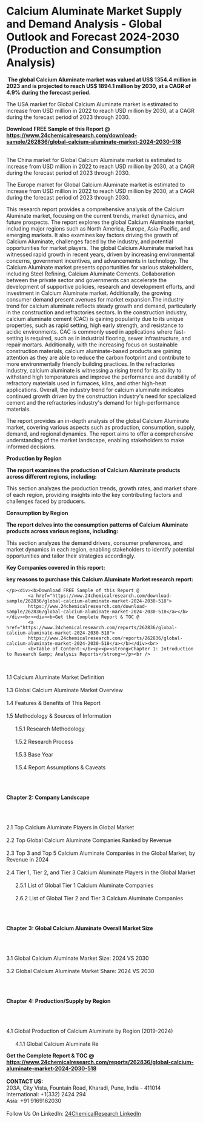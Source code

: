 <h1>Calcium Aluminate Market Supply and Demand Analysis - Global Outlook and Forecast 2024-2030 (Production and Consumption Analysis)</h1><p><strong> The global Calcium Aluminate market was valued at US$ 1354.4 million in 2023 and is projected to reach US$ 1894.1 million by 2030, at a CAGR of 4.9% during the forecast period. </strong></p><p>
</p><p>The USA market for Global Calcium Aluminate market is estimated to increase from USD million in 2022 to reach USD million by 2030, at a CAGR during the forecast period of 2023 through 2030.</p><div><b>Download FREE Sample of this Report @ 
            <a href="https://www.24chemicalresearch.com/download-sample/262836/global-calcium-aluminate-market-2024-2030-518">
            https://www.24chemicalresearch.com/download-sample/262836/global-calcium-aluminate-market-2024-2030-518</a></b></div><br><p>
</p><p>The China market for Global Calcium Aluminate market is estimated to increase from USD million in 2022 to reach USD million by 2030, at a CAGR during the forecast period of 2023 through 2030.</p><p>
</p><p>The Europe market for Global Calcium Aluminate market is estimated to increase from USD million in 2022 to reach USD million by 2030, at a CAGR during the forecast period of 2023 through 2030.</p><p>
</p><p>This research report provides a comprehensive analysis of the Calcium Aluminate market, focusing on the current trends, market dynamics, and future prospects. The report explores the global Calcium Aluminate market, including major regions such as North America, Europe, Asia-Pacific, and emerging markets. It also examines key factors driving the growth of Calcium Aluminate, challenges faced by the industry, and potential opportunities for market players. The global Calcium Aluminate market has witnessed rapid growth in recent years, driven by increasing environmental concerns, government incentives, and advancements in technology. The Calcium Aluminate market presents opportunities for various stakeholders, including Steel Refining, Calcium Aluminate Cements. Collaboration between the private sector and governments can accelerate the development of supportive policies, research and development efforts, and investment in Calcium Aluminate market. Additionally, the growing consumer demand present avenues for market expansion.The industry trend for calcium aluminate reflects steady growth and demand, particularly in the construction and refractories sectors. In the construction industry, calcium aluminate cement (CAC) is gaining popularity due to its unique properties, such as rapid setting, high early strength, and resistance to acidic environments. CAC is commonly used in applications where fast-setting is required, such as in industrial flooring, sewer infrastructure, and repair mortars. Additionally, with the increasing focus on sustainable construction materials, calcium aluminate-based products are gaining attention as they are able to reduce the carbon footprint and contribute to more environmentally friendly building practices. In the refractories industry, calcium aluminate is witnessing a rising trend for its ability to withstand high temperatures and improve the performance and durability of refractory materials used in furnaces, kilns, and other high-heat applications. Overall, the industry trend for calcium aluminate indicates continued growth driven by the construction industry's need for specialized cement and the refractories industry's demand for high-performance materials.</p><p>
</p><p>The report provides an in-depth analysis of the global Calcium Aluminate market, covering various aspects such as production, consumption, supply, demand, and regional dynamics. The report aims to offer a comprehensive understanding of the market landscape, enabling stakeholders to make informed decisions.</p><p>
</p><p><strong>Production by Region</strong></p><p>
</p><p><strong>The report examines the production of Calcium Aluminate products across different regions, including:</strong></p><p>
</p><p>
</p><p>This section analyzes the production trends, growth rates, and market share of each region, providing insights into the key contributing factors and challenges faced by producers.</p><p>
</p><p><strong>Consumption by Region</strong></p><p>
</p><p><strong>The report delves into the consumption patterns of Calcium Aluminate products across various regions, including:</strong></p><p>
</p><p>
</p><p>This section analyzes the demand drivers, consumer preferences, and market dynamics in each region, enabling stakeholders to identify potential opportunities and tailor their strategies accordingly.</p><p>
<strong>Key Companies covered in this report:</strong></p><p>
</p><p>
</p><p><strong>key reasons to purchase this Calcium Aluminate Market research report:</strong></p><p>

	</p><div><b>Download FREE Sample of this Report @ 
            <a href="https://www.24chemicalresearch.com/download-sample/262836/global-calcium-aluminate-market-2024-2030-518">
            https://www.24chemicalresearch.com/download-sample/262836/global-calcium-aluminate-market-2024-2030-518</a></b></div><br><div><b>Get the Complete Report & TOC @ 
            <a href="https://www.24chemicalresearch.com/reports/262836/global-calcium-aluminate-market-2024-2030-518">
            https://www.24chemicalresearch.com/reports/262836/global-calcium-aluminate-market-2024-2030-518</a></b></div><br>
            <b>Table of Content:</b><p><p><strong>Chapter 1: Introduction to Research &amp; Analysis Reports</strong></p><br />
<br />
<p>1.1 Calcium Aluminate Market Definition<br /><br />
1.3 Global Calcium Aluminate Market Overview<br /><br />
1.4 Features &amp; Benefits of This Report<br /><br />
1.5 Methodology &amp; Sources of Information<br /><br />
&nbsp;&nbsp;&nbsp;&nbsp;&nbsp; 1.5.1 Research Methodology<br /><br />
&nbsp;&nbsp;&nbsp;&nbsp;&nbsp; 1.5.2 Research Process<br /><br />
&nbsp;&nbsp;&nbsp;&nbsp;&nbsp; 1.5.3 Base Year<br /><br />
&nbsp;&nbsp;&nbsp;&nbsp;&nbsp; 1.5.4 Report Assumptions &amp; Caveats</p><br />
<br />
<p><strong>Chapter 2: Company Landscape</strong></p><br />
<br />
<p>2.1 Top Calcium Aluminate Players in Global Market<br /><br />
2.2 Top Global Calcium Aluminate Companies Ranked by Revenue<br /><br />
2.3 Top 3 and Top 5 Calcium Aluminate Companies in the Global Market, by Revenue in 2024<br /><br />
2.4 Tier 1, Tier 2, and Tier 3 Calcium Aluminate Players in the Global Market<br /><br />
&nbsp;&nbsp;&nbsp;&nbsp;&nbsp; 2.5.1 List of Global Tier 1 Calcium Aluminate Companies<br /><br />
&nbsp;&nbsp;&nbsp;&nbsp;&nbsp; 2.6.2 List of Global Tier 2 and Tier 3 Calcium Aluminate Companies</p><br />
<br />
<p><strong>Chapter 3: Global Calcium Aluminate Overall Market Size</strong></p><br />
<br />
<p>3.1 Global Calcium Aluminate Market Size: 2024 VS 2030<br /><br />
3.2 Global Calcium Aluminate Market Share: 2024 VS 2030</p><br />
<br />
<p><strong>Chapter 4: Production/Supply by Region</strong></p><br />
<br />
<p>4.1 Global Production of Calcium Aluminate by Region (2019-2024)<br /><br />
&nbsp;&nbsp;&nbsp;&nbsp;&nbsp; 4.1.1 Global Calcium Aluminate Re</p><div><b>Get the Complete Report & TOC @ 
            <a href="https://www.24chemicalresearch.com/reports/262836/global-calcium-aluminate-market-2024-2030-518">
            https://www.24chemicalresearch.com/reports/262836/global-calcium-aluminate-market-2024-2030-518</a></b></div><br><b>CONTACT US:</b><br>
            203A, City Vista, Fountain Road, Kharadi, Pune, India - 411014<br>
            International: +1(332) 2424 294<br>
            Asia: +91 9169162030 <br><br>
            Follow Us On LinkedIn: <a href="https://www.linkedin.com/company/24chemicalresearch/">24ChemicalResearch LinkedIn</a>